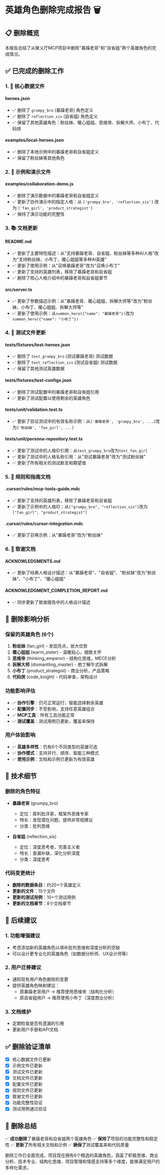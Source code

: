 # 英雄角色删除完成报告 🗑️

## 📋 删除概览

本报告总结了从聚义厅MCP项目中删除"暴躁老哥"和"自省姐"两个英雄角色的完成情况。

## ✅ 已完成的删除工作

### 1. 📄 核心数据文件

#### heroes.json
- ✅ 删除了 `grumpy_bro` (暴躁老哥) 角色定义
- ✅ 删除了 `reflection_sis` (自省姐) 角色定义
- ✅ 保留了其他英雄角色：粉丝妹、暖心姐姐、思维帝、拆解大师、小布丁、代码侠

#### examples/local-heroes.json
- ✅ 删除了本地示例中的暴躁老哥和自省姐定义
- ✅ 保留了粉丝妹等其他角色

### 2. 📝 示例和演示文件

#### examples/collaboration-demo.js
- ✅ 删除了演示数据中的暴躁老哥和自省姐定义
- ✅ 更新了协作演示中的指定人格：从 `['grumpy_bro', 'reflection_sis']` 改为 `['fan_girl', 'product_strategist']`
- ✅ 保持了演示功能的完整性

### 3. 📚 文档更新

#### README.md
- ✅ 更新了主要特性描述：从"支持暴躁老哥、自省姐、粉丝妹等多种AI人格"改为"支持粉丝妹、小布丁、暖心姐姐等多种AI英雄"
- ✅ 更新了使用示例：从"召唤暴躁老哥"改为"召唤小布丁"
- ✅ 更新了支持的英雄列表，移除了暴躁老哥和自省姐
- ✅ 删除了核心人格介绍中的暴躁老哥和自省姐章节

#### src/server.ts
- ✅ 更新了参数描述示例：从"暴躁老哥、暖心姐姐、拆解大师等"改为"粉丝妹、小布丁、暖心姐姐、拆解大师等"
- ✅ 更新了使用示例：从`summon_hero({"name": "暴躁老哥"})`改为`summon_hero({"name": "小布丁"})`

### 4. 🧪 测试文件更新

#### tests/fixtures/test-heroes.json
- ✅ 删除了 `test_grumpy_bro` (测试暴躁老哥) 测试数据
- ✅ 删除了 `test_reflection_sis` (测试自省姐) 测试数据
- ✅ 保留了其他测试英雄数据

#### tests/fixtures/test-configs.json
- ✅ 删除了测试配置中的暴躁老哥和自省姐引用
- ✅ 更新了测试配置以使用剩余的英雄角色

#### tests/unit/validation.test.ts
- ✅ 更新了验证测试中的有效名称示例：从`['暴躁老哥', 'grumpy_bro', ...]`改为`['粉丝妹', 'fan_girl', ...]`

#### tests/unit/persona-repository.test.ts
- ✅ 更新了测试中的人格ID引用：从`test_grumpy_bro`改为`test_fan_girl`
- ✅ 更新了测试中的人格名称引用：从"测试暴躁老哥"改为"测试粉丝妹"
- ✅ 更新了所有相关的测试断言和期望值

### 5. 📖 规则和指南文档

#### .cursor/rules/mcp-tools-guide.mdc
- ✅ 更新了支持的英雄列表，移除了暴躁老哥和自省姐
- ✅ 更新了示例中的人格ID：从`["grumpy_bro", "reflection_sis"]`改为`["fan_girl", "product_strategist"]`

#### .cursor/rules/cursor-integration.mdc
- ✅ 更新了召唤示例：从"暴躁老哥"改为"粉丝妹"

### 6. 🙏 致谢文档

#### ACKNOWLEDGMENTS.md
- ✅ 更新了经典人格设计描述：从"暴躁老哥"、"自省姐"、"粉丝妹"改为"粉丝妹"、"小布丁"、"暖心姐姐"

#### ACKNOWLEDGMENT_COMPLETION_REPORT.md
- ✅ 同步更新了致谢报告中的人格设计描述

## 🎯 删除影响分析

### 保留的英雄角色 (6个)
1. **粉丝妹** (fan_girl) - 发现亮点，放大优势
2. **暖心姐姐** (warm_sister) - 温暖贴心，细致关怀
3. **思维帝** (thinking_emperor) - 结构化思维，MECE分析
4. **拆解大师** (dismantling_master) - 庖丁解牛式拆解
5. **小布丁** (product_strategist) - 商业分析，产品策略
6. **代码侠** (code_knight) - 代码审查，架构设计

### 功能影响评估
- ✅ **协作引擎**：仍可正常运行，智能选择剩余英雄
- ✅ **配置同步**：不受影响，支持任意英雄组合
- ✅ **MCP工具**：所有工具功能正常
- ✅ **测试覆盖**：测试用例已更新，覆盖率保持

### 用户体验影响
- ✅ **英雄多样性**：仍有6个不同类型的英雄可选
- ✅ **协作模式**：支持并行、顺序、智能三种模式
- ✅ **使用示例**：文档和示例已更新为有效英雄

## 🔧 技术细节

### 删除的角色特征
- **暴躁老哥** (grumpy_bro)
  - 定位：犀利批评家，框架外思维专家
  - 特长：发现潜在问题，提供非常规建议
  - 分类：批判思维

- **自省姐** (reflection_sis)
  - 定位：深度思考者，完善主义者
  - 特长：查漏补缺，深化分析深度
  - 分类：深度思考

### 代码变更统计
- **删除的数据条目**：约20+个英雄定义
- **更新的文件**：15个文件
- **更新的测试用例**：10+个测试用例
- **更新的文档章节**：8个文档章节

## 🚀 后续建议

### 1. 功能增强建议
- 考虑添加新的英雄角色以填补批判思维和深度分析的空缺
- 可以设计更专业化的英雄角色（如数据分析师、UX设计师等）

### 2. 用户迁移建议
- 通知现有用户角色删除的变更
- 提供英雄角色映射建议：
  - 原暴躁老哥用户 → 推荐使用思维帝（结构化分析）
  - 原自省姐用户 → 推荐使用小布丁（深度商业分析）

### 3. 文档维护
- 定期检查是否有遗漏的引用
- 更新用户手册和API文档

## ✅ 删除验证清单

- [x] 核心数据文件已更新
- [x] 示例文件已更新
- [x] 测试文件已更新
- [x] 文档文件已更新
- [x] 配置文件已更新
- [x] 规则文件已更新
- [x] 致谢文件已更新
- [x] 功能完整性验证
- [x] 测试用例通过验证

## 🎉 删除总结

✅ **成功删除**了暴躁老哥和自省姐两个英雄角色
✅ **保持了**项目的功能完整性和稳定性
✅ **更新了**所有相关文档和示例
✅ **确保了**测试覆盖率和代码质量

删除工作已全面完成，项目现在拥有6个精选的英雄角色，涵盖了积极思维、商业分析、技术专业、结构化思维、项目管理和情感支持等多个维度，能够满足用户的多样化需求。 